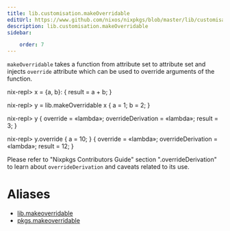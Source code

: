 ```yaml
---
title: lib.customisation.makeOverridable
editUrl: https://www.github.com/nixos/nixpkgs/blob/master/lib/customisation.nix#L74C21
description: lib.customisation.makeOverridable
sidebar:

    order: 7
---
```


`makeOverridable` takes a function from attribute set to attribute set and
injects `override` attribute which can be used to override arguments of
the function.

nix-repl> x = {a, b}: { result = a + b; }

nix-repl> y = lib.makeOverridable x { a = 1; b = 2; }

nix-repl> y
{ override = «lambda»; overrideDerivation = «lambda»; result = 3; }

nix-repl> y.override { a = 10; }
{ override = «lambda»; overrideDerivation = «lambda»; result = 12; }

Please refer to "Nixpkgs Contributors Guide" section
"<pkg>.overrideDerivation" to learn about `overrideDerivation` and caveats
related to its use.


# Aliases

- [lib.makeoverridable](/nix-doc-comments/reference/lib/lib-makeoverridable)
- [pkgs.makeoverridable](/nix-doc-comments/reference/pkgs/pkgs-makeoverridable)



